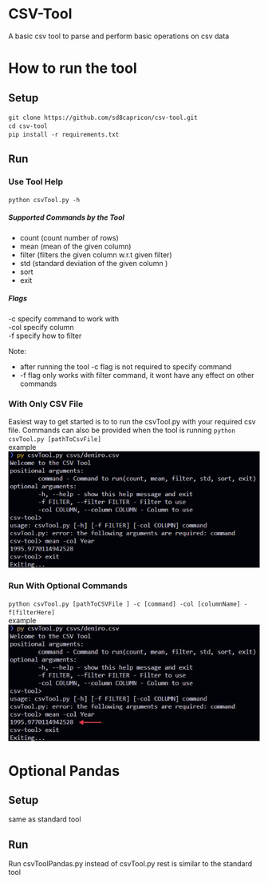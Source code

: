 # CSV-Tool
A basic csv tool to parse and perform basic operations on csv data


# How to run the tool

## Setup
`git clone https://github.com/sd8capricon/csv-tool.git`<br>
`cd csv-tool`<br>
`pip install -r requirements.txt`

## Run


### Use Tool Help
`python csvTool.py -h`
##### Supported Commands by the Tool
 - count (count number of rows)
- mean (mean of the given column)
- filter (filters the given column w.r.t given filter)
- std (standard deviation of the given column )
- sort
- exit
##### Flags
 -c specify command to work with<br>
 -col specify column<br>
 -f specify how to filter
 
Note: 
- after running the tool -c flag is not required to specify command
- -f flag only works with filter command, it wont have any effect on other commands


### With Only CSV File
Easiest way to get started is to to run the csvTool.py with your required csv file. Commands can also be provided when the tool is running
`python csvTool.py [pathToCsvFile]`<br>
example
![eg img](imgs/without%20commands.png)

### Run With Optional Commands

`python csvTool.py [pathToCSVFile ] -c [command] -col [columnName] -f[filterHere]`<br>
example
![eg img](imgs/Inkedwith%20commands.jpg)


# Optional Pandas

## Setup
same as standard tool

## Run
Run csvToolPandas.py instead of csvTool.py rest is similar to the standard tool